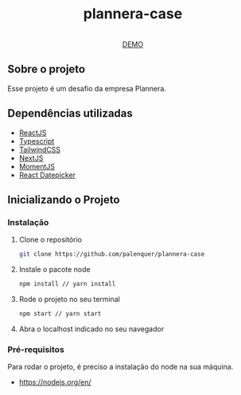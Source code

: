 <p align="center">
  <h1 align="center">plannera-case</h1>
  
  <p align="center">
    <br />
    <a href="https://plannera-case.vercel.app">DEMO</a>
  </p>
</p>

<h2>Sobre o projeto</h2>


Esse projeto é um desafio da empresa Plannera.

<h2>Dependências utilizadas</h2>

* [ReactJS](https://pt-br.reactjs.org)
* [Typescript](https://www.typescriptlang.org)
* [TailwindCSS](https://tailwindcss.com)
* [NextJS](https://nextjs.org)
* [MomentJS](https://momentjs.com)
* [React Datepicker](https://reactdatepicker.com)

## Inicializando o Projeto

### Instalação

1. Clone o repositório
   ```sh
   git clone https://github.com/palenquer/plannera-case
   ```
2. Instale o pacote node
   ```sh
   npm install // yarn install
   ```
3. Rode o projeto no seu terminal
    ```sh
   npm start // yarn start
   ```
4. Abra o localhost indicado no seu navegador

### Pré-requisitos

Para rodar o projeto, é preciso a instalação do node na sua máquina.

* https://nodejs.org/en/
